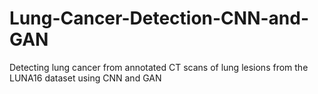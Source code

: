 # Lung-Cancer-Detection-CNN-and-GAN
Detecting lung cancer from annotated CT scans of lung lesions from the LUNA16 dataset using CNN and GAN
